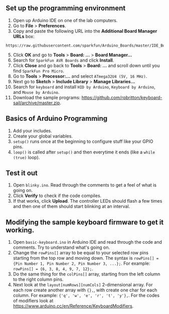 ## Set up the programming environment
1. Open up Arduino IDE on one of the lab computers.
3. Go to **File** > **Preferences**.
4. Copy and paste the following URL into the **Additional Board Manager URLs** box:
```
https://raw.githubusercontent.com/sparkfun/Arduino_Boards/master/IDE_Board_Manager/package_sparkfun_index.json
```
5. Click **OK** and go to **Tools** > **Board: ...** > **Board Manager...**
6. Search for `SparkFun AVR Boards` and click **Install**.
7. Click **Close** and go back to **Tools** > **Board: ...** and scroll down until you find `SparkFun Pro Micro`.
8. Go to **Tools** > **Processor:...** and select `ATmega32U4 (5V, 16 MHz)`.
9. Next go to **Sketch** > **Include Library** > **Manage Libraries...**
10. Search for `keyboard` and install `HID by Arduino`, `Keyboard by Arduino`, and `Mouse by Arduino`.
11. Download the sample programs: https://github.com/rpbritton/keyboard-sail/archive/master.zip.
## Basics of Arduino Programming   
1. Add your includes.
2. Create your global variables.
3. `setup()` runs once at the beginning to configure stuff like your GPIO pins.
4. `loop()` is called after `setup()` and then everytime it ends (like a `while (true)` loop).
## Test it out
1. Open `blinky.ino`. Read through the comments to get a feel of what is going on.
2. Click **Verify** to check if the code compiles.
3. If that works, click **Upload**. The controller LEDs should flash a few times and then one of them should start blinking at an interval.
## Modifying the sample keyboard firmware to get it working.
1. Open `basic-keyboard.ino` in Arduino IDE and read through the code and comments. Try to understand what's going on.
2. Change the `rowPins[]` array to be equal to your selected row pins starting from the top row and moving down. The syntax is `rowPins[] = {Pin Number 1, Pin Number 2, Pin Number 3, ...};`. For example: `rowPins[] = {6, 3, 8, 4, 9, 7, 12};`.
3. Do the same thing for the `colPins[]` array, starting from the left column to the right column pins.
4. Next look at the `layout[numRows][numCols]` 2-dimensional array. For each row create another array with `{},`, with create one char for each column. For example: `{'q', 'w', 'e', 'r', 't', 'y'},`. For the codes of modifiers look at https://www.arduino.cc/en/Reference/KeyboardModifiers.